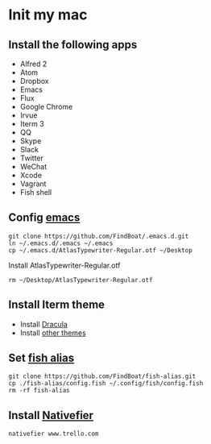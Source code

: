 # Init my mac

## Install the following apps
* Alfred 2
* Atom
* Dropbox
* Emacs
* Flux
* Google Chrome
* Irvue
* Iterm 3
* QQ
* Skype
* Slack
* Twitter
* WeChat
* Xcode
* Vagrant
* Fish shell

## Config [emacs](https://github.com/FindBoat/.emacs.d)
```
git clone https://github.com/FindBoat/.emacs.d.git
ln ~/.emacs.d/.emacs ~/.emacs
cp ~/.emacs.d/AtlasTypewriter-Regular.otf ~/Desktop
```
Install AtlasTypewriter-Regular.otf
```
rm ~/Desktop/AtlasTypewriter-Regular.otf
```

## Install Iterm theme
* Install [Dracula](http://zenorocha.github.io/dracula-theme/)
* Install [other themes](https://github.com/mbadolato/iTerm2-Color-Schemes)

## Set [fish alias](https://github.com/FindBoat/fish-alias)
```
git clone https://github.com/FindBoat/fish-alias.git
cp ./fish-alias/config.fish ~/.config/fish/config.fish
rm -rf fish-alias
```

## Install [Nativefier](https://github.com/jiahaog/nativefier)
```
nativefier www.trello.com
```







